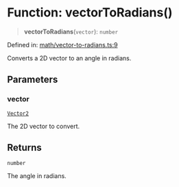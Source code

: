 # Function: vectorToRadians()

> **vectorToRadians**(`vector`): `number`

Defined in: [math/vector-to-radians.ts:9](https://github.com/Forge-Game-Engine/Forge/blob/7a38cd584d26e8fac97f61bf2359fb32ea34a7fc/src/math/vector-to-radians.ts#L9)

Converts a 2D vector to an angle in radians.

## Parameters

### vector

[`Vector2`](../classes/Vector2.md)

The 2D vector to convert.

## Returns

`number`

The angle in radians.
